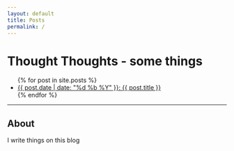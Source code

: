 ```yaml
---
layout: default
title: Posts
permalink: /
---
```


# Thought Thoughts - some things

<ul>
{% for post in site.posts %}
<li><a href="{{ post.url }}">{{ post.date | date: "%d %b %Y" }}: {{ post.title }}</a></li>
{% endfor %}
</ul>

---

## About
I write things on this blog
